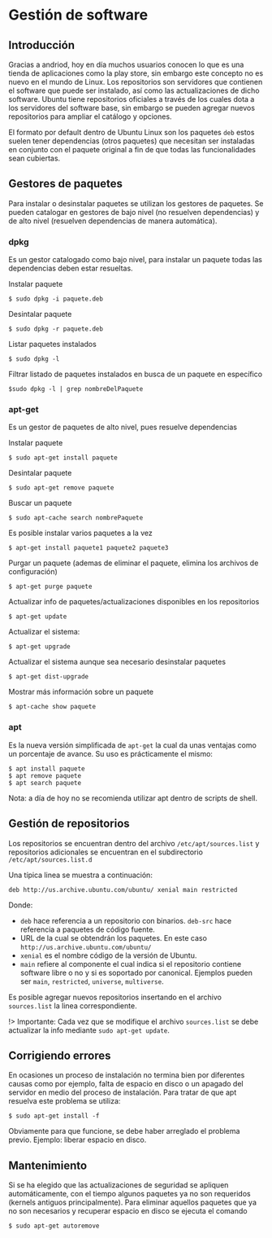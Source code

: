 # Gestión de software

## Introducción

Gracias a andriod, hoy en día muchos usuarios conocen lo que es una tienda de aplicaciones como la play store, sin embargo este concepto no es nuevo en el mundo de Linux. Los repositorios son servidores que contienen el software que puede ser instalado, así como las actualizaciones de dicho software. Ubuntu tiene repositorios oficiales a través de los cuales dota a los servidores del software base, sin embargo se pueden agregar nuevos repositorios para ampliar el catálogo y opciones.

El formato por default dentro de Ubuntu Linux son los paquetes `deb` estos suelen tener dependencias (otros paquetes) que necesitan ser instaladas en conjunto con el paquete original a fin de que todas las funcionalidades sean cubiertas.

## Gestores de paquetes

Para instalar o desinstalar paquetes se utilizan los gestores de paquetes. Se pueden catalogar en gestores de bajo nivel (no resuelven dependencias) y de alto nivel (resuelven dependencias de manera automática).

### dpkg

Es un gestor catalogado como bajo nivel, para instalar un paquete todas las dependencias deben estar resueltas.

Instalar paquete

	$ sudo dpkg -i paquete.deb

Desintalar paquete

	$ sudo dpkg -r paquete.deb

Listar paquetes instalados

	$ sudo dpkg -l

Filtrar listado de paquetes instalados en busca de un paquete en específico

	$sudo dpkg -l | grep nombreDelPaquete

### apt-get

Es un gestor de paquetes de alto nivel, pues resuelve dependencias

Instalar paquete

	$ sudo apt-get install paquete

Desintalar paquete

	$ sudo apt-get remove paquete

Buscar un paquete

	$ sudo apt-cache search nombrePaquete

Es posible instalar varios paquetes a la vez

	$ apt-get install paquete1 paquete2 paquete3

Purgar un paquete (ademas de eliminar el paquete, elimina los archivos de configuración)

	$ apt-get purge paquete

Actualizar info de paquetes/actualizaciones disponibles en los repositorios

	$ apt-get update

Actualizar el sistema:

	$ apt-get upgrade

Actualizar el sistema aunque sea necesario desinstalar paquetes

	$ apt-get dist-upgrade

Mostrar más información sobre un paquete

	$ apt-cache show paquete

### apt

Es la nueva versión simplificada de `apt-get` la cual da unas ventajas como un porcentaje de avance. Su uso es prácticamente el mismo:

	$ apt install paquete
	$ apt remove paquete
	$ apt search paquete

Nota: a día de hoy no se recomienda utilizar apt dentro de scripts de shell.

## Gestión de repositorios

Los repositorios se encuentran dentro del archivo `/etc/apt/sources.list` y repositorios adicionales se encuentran en el subdirectorio `/etc/apt/sources.list.d`

Una típica linea se muestra a continuación: 

	deb http://us.archive.ubuntu.com/ubuntu/ xenial main restricted

Donde:

- `deb` hace referencia a un repositorio con binarios. `deb-src` hace referencia a paquetes de código fuente.
- URL de la cual se obtendrán los paquetes. En este caso `http://us.archive.ubuntu.com/ubuntu/`
- `xenial` es el nombre código de la versión de Ubuntu.
- `main` refiere al componente el cual indica si el repositorio contiene software libre o no y si es soportado por canonical. Ejemplos pueden ser `main`, `restricted`, `universe`, `multiverse`.

Es posible agregar nuevos repositorios insertando en el archivo `sources.list` la linea correspondiente. 

!> Importante: Cada vez que se modifique el archivo `sources.list` se debe actualizar la info mediante `sudo apt-get update`.

## Corrigiendo errores

En ocasiones un proceso de instalación no termina bien por diferentes causas como por ejemplo, falta de espacio en disco o un apagado del servidor en medio del proceso de instalación. Para tratar de que apt resuelva este problema se utiliza:

	$ sudo apt-get install -f

Obviamente para que funcione, se debe haber arreglado el problema previo. Ejemplo: liberar espacio en disco.

## Mantenimiento

Si se ha elegido que las actualizaciones de seguridad se apliquen automáticamente, con el tiempo algunos paquetes ya no son requeridos (kernels antiguos principalmente). Para eliminar aquellos paquetes que ya no son necesarios y recuperar espacio en disco se ejecuta el comando

	$ sudo apt-get autoremove







